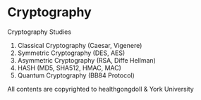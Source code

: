 # Cryptography

Cryptography Studies 

1. Classical Cryptography (Caesar, Vigenere)
2. Symmetric Cryptography (DES, AES)
3. Asymmetric Cryptography (RSA, Diffe Hellman)
4. HASH (MD5, SHA512, HMAC, MAC)
5. Quantum Cryptography (BB84 Protocol)


All contents are copyrighted to healthgongdoll & York University 

